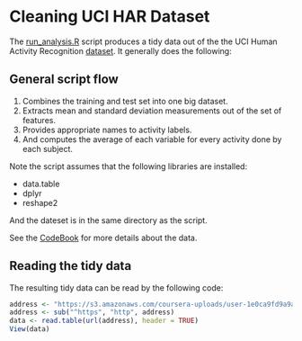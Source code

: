 # Cleaning UCI HAR Dataset

The [run_analysis.R](https://github.com/xtinkrr/GACDProject/blob/master/run_analysis.R)
script produces a tidy data out of the the UCI Human
Activity Recognition [dataset](https://archive.ics.uci.edu/ml/datasets/Human+Activity+Recognition+Using+Smartphones).
It generally does the following:

## General script flow
1. Combines the training and test set into one big
dataset.
2. Extracts mean and standard deviation measurements
out of the set of features.
3. Provides appropriate names to activity labels.
4. And computes the average of each variable for
every activity done by each subject.

Note the script assumes that the following libraries
are installed:

- data.table
- dplyr
- reshape2

And the dateset is in the same directory as the script.

See the [CodeBook](https://github.com/xtinkrr/GACDProject/blob/master/CodeBook.md) for more
details about the data.

## Reading the tidy data
The resulting tidy data can be read by the following code:
```R
address <- "https://s3.amazonaws.com/coursera-uploads/user-1e0ca9fd9a9ac83c0313ac80/973501/asst-3/fb419260023c11e581e4599541643855.txt"
address <- sub("^https", "http", address)
data <- read.table(url(address), header = TRUE)
View(data)
```